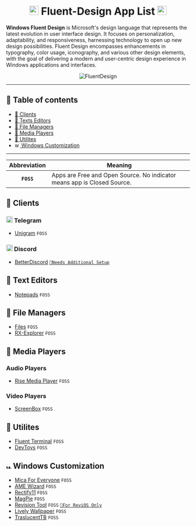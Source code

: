 <h1 align="center">
  <img src="https://i.slow.pics/T7o2WYO7.png" alt="win11" width="25" height="25" /> Fluent-Design App List  <img src="https://i.slow.pics/T7o2WYO7.png" alt="win11" width="25" height="25">
</h1>

**Windows Fluent Design** is Microsoft's design language that represents the latest evolution in user interface design. It focuses on personalization, adaptability, and responsiveness, harnessing technology to open up new design possibilities. Fluent Design encompasses enhancements in typography, color usage, iconography, and various other design elements, with the goal of delivering a modern and user-centric design experience in Windows applications and interfaces.

<p align="center">
  <img src="https://fluent2websitecdn.azureedge.net/cdn/get-started-design.dc57051b_W7cpx.webp" alt="FluentDesign"
</p>

---
## 📃 Table of contents
- [📱 Clients](#-clients)
- [📄 Texts Editors](#-text-editors)
- [📁 File Managers](#-file-managers)
- [🎥 Media Players](#-media-players)
- [🔧 Utilites](#-utilites)
- [<img src="https://i.slow.pics/T7o2WYO7.png" alt="win11" width="14" height="14" /> Windows Customization](#-windows-customization)
---

|Abbreviation|Meaning|
|:-:|-|
|**`FOSS`**|Apps are Free and Open Source. No indicator means app is Closed Source.|

## 📱 Clients
### <img src="https://i.ibb.co/DMsDsz2/telegram-logo-5941.png" alt="telegram" width="18" height="18" /> Telegram
- [Unigram](https://github.com/UnigramDev/Unigram) `FOSS`

### <img src="https://i.ibb.co/18hNFS2/discord-8234.png" alt="discord" width="18" height="18" /> Discord
- [BetterDiscord](https://betterdiscord.app/) [`📎Needs Additional Setup`](https://betterdiscord.app/theme/Discord%2011)


## 📄 Text Editors 
- [Notepads](https://github.com/0x7c13/Notepads) `FOSS`

## 📁 File Managers
- [Files](https://github.com/files-community/Files) `FOSS`
- [RX-Explorer](https://github.com/zhuxb711/RX-Explorer) `FOSS`

## 🎥 Media Players
### Audio Players
- [Rise Media Player](https://github.com/Rise-Software/Rise-Media-Player)  `FOSS` 
### Video Players
- [ScreenBox](https://github.com/huynhsontung/Screenbox) `FOSS`

## 🔧 Utilites
- [Fluent Terminal](https://github.com/felixse/FluentTerminal)  `FOSS`
- [DevToys](https://github.com/veler/DevToys)  `FOSS`

## <img src="https://i.slow.pics/T7o2WYO7.png" alt="win11" width="14" height="14" /> Windows Customization
- [Mica For Everyone](https://github.com/MicaForEveryone/MicaForEveryone) `FOSS`
- [AME Wizard](https://ameliorated.io/)  `FOSS`
- [Rectify11](https://github.com/Rectify11/Installer)  `FOSS`
- [MagPie](https://github.com/Blinue/Magpie)  `FOSS`
- [Revision Tool](https://github.com/meetrevision/revision-tool)  `FOSS`  [`📎For ReviOS Only`](https://github.com/meetrevision/playbook)
- [Lively Wallpaper](https://github.com/rocksdanister/lively)  `FOSS`
- [TraslucentTB](https://github.com/TranslucentTB/TranslucentTB) `FOSS`
